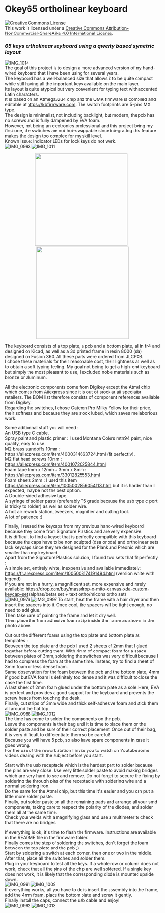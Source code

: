 # Okey65 ortholinear keyboard
<a rel="license" href="http://creativecommons.org/licenses/by-nc-sa/4.0/"><img alt="Creative Commons License" style="border-width:0" src="https://i.creativecommons.org/l/by-nc-sa/4.0/88x31.png" /></a><br />This work is licensed under a <a rel="license" href="http://creativecommons.org/licenses/by-nc-sa/4.0/">Creative Commons Attribution-NonCommercial-ShareAlike 4.0 International License</a>.
### _65 keys ortholinear keyboard using a qwerty based symetric layout_
![IMG_1014](https://user-images.githubusercontent.com/34974048/152204716-40920faf-1fc2-4fa7-b2b8-619a067b8bec.JPG)  
The goal of this project is to design a more advanced version of my hand-wired keyboard that I have been using for several years.  
The keyboard has a well-balanced size that allows it to be quite compact while still having all the important keys available on the main layer.  
Its layout is quite atypical but very convenient for typing text with accented Latin characters.  
It is based on an Atmega32u4 chip and the QMK firmware is compiled and editable at https://kbfirmware.com. The switch footprints are 5-pins MX type.  
The design is minimalist, not including backlight, but modern, the pcb has no screws and is fully dampened by EVA foam.  
However, not being an electronics professional and this project being my first one, the switches are not hot-swappable since integrating this feature makes the design too complex for my skill level.  
Known issue: Indicator LEDs for lock keys do not work.  
 ![IMG_0993](https://user-images.githubusercontent.com/34974048/152076793-286f5459-27c4-40fb-8b4b-6ebb72f2b363.JPG) ![IMG_1011](https://user-images.githubusercontent.com/34974048/152076687-8d62c177-0f4c-42b1-a964-1e0c097b0568.JPG)  

<p align="center">
  <img src="https://user-images.githubusercontent.com/34974048/152076793-286f5459-27c4-40fb-8b4b-6ebb72f2b363.JPG" width="300">
&nbsp;
  <img src="https://user-images.githubusercontent.com/34974048/152076687-8d62c177-0f4c-42b1-a964-1e0c097b0568.JPG" width="300">
</p>


The keyboard consists of a top plate, a pcb and a bottom plate, all in fr4 and designed on Kicad, as well as a 3d printed frame in resin 8000 (sla) designed on Fusion 360. All these parts were ordered from JLCPCB.  
I chose these materials for their reasonable cost, their lightness as well as to obtain a soft typing feeling. My goal not being to get a high-end keyboard but simply the most pleasant to use, I excluded noble materials such as bronze or aluminum. 

All the electronic components come from Digikey except the Atmel chip which comes from Aliexpress since it is out of stock at all specialist retailers. The BOM list therefore consists of component references available from Digikey.  
Regarding the switches, I chose Gateron Pro Milky Yellow for their price, their softness and because they are stock lubed, which saves me laborious work.  

Some aditionnal stuff you will need :  
An USB type C cable.  
Spray paint and plastic primer : I used Montana Colors mtn94 paint, nice quality, easy to use.  
M2 brass standoffs 10mm : https://aliexpress.com/item/4000314663724.html (fit perfectly).  
M2 flat head screws 10mm : https://aliexpress.com/item/4001072025844.html  
Foam tape 1mm x 12mm + 3mm x 8mm : https://aliexpress.com/item/33012825553.html  
Foam sheets  2mm : I used this item https://aliexpress.com/item/1005002856054113.html but it is harder than I expected, maybe not the best option.  
A Double-sided adhesive tape.  
A syringe of solder paste (preferably T5 grade because the usb type c port is tricky to solder) as well as solder wire.  
A hot air rework station, tweezers, magnifier and cutting tool.  
A lot of patience :)  

Finally, I reused the keycaps from my previous hand-wired keyboard because they come from Signature Plastics and are very expensive.  
It is difficult to find a keyset that is perfectly compatible with this keyboard because the caps have to be non sculpted (dsa or xda) and ortholinear sets lack keycaps since they are designed for the Plank and Preonic which are smaller than my keyboard.  
Apart from the Signature Plastics solution, I found two sets that fit perfectly :   
A simple set, entirely white, inexpensive and available immediately: https://fr.aliexpress.com/item/1005003174191494.html (version white with legend)  
If you are not in a hurry, a magnificent set, more expensive and rarely available: https://drop.com/buy/massdrop-x-mito-canvas-xda-custom-keycap-set (alphas/betas set + text ortho/micons ortho set)  
![IMG_0976](https://user-images.githubusercontent.com/34974048/152087716-3d9ac852-0ea9-4c4f-b9be-00899c61cb85.JPG) ![IMG_0997](https://user-images.githubusercontent.com/34974048/152087734-7a84bcfc-d222-497f-9d1c-37c995918121.JPG)
To start, heat the frame with a hair dryer and then insert the spacers into it. Once cool, the spacers will be tight enough, no need to add glue.  
Then take care of painting the frame and let it dry well.  
Then place the 1mm adhesive foam strip inside the frame as shown in the photo above. 

Cut out the different foams using the top plate and bottom plate as templates :  
Between the top plate and the pcb I used 2 sheets of 2mm that I glued together before cutting them. With 4mm of compact foam for a space between plates of 3mm, soldering the switches was very difficult because I had to compress the foam at the same time. Instead, try to find a sheet of 3mm foam or less dense foam.  
Same observation for the foam between the pcb and the bottom plate, 4mm if good but EVA foam is definitely too dense and it was difficult to close the case the first time.  
A last sheet of 2mm foam glued under the bottom plate as a sole. Here, EVA is perfect and provides a good support for the keyboard and prevents the screw heads from touching the desk.  
Finally, cut strips of 3mm wide and thick self-adhesive foam and stick them all around the flat top.  
![IMG_0988](https://user-images.githubusercontent.com/34974048/152090316-7caf042b-90fc-4ce7-ac24-15499f99b435.JPG)  ![IMG_1012](https://user-images.githubusercontent.com/34974048/152094824-49a43940-ed8c-4599-ba71-0313ac247130.JPG)  
The time has come to solder the components on the pcb.  
Leave the components in their bag until it is time to place them on the solder paste and be sure of their correct placement. Once out of their bag, it is very difficult to differentiate them so be careful!  
Because you will have 5 pcb, so also have spare components in case it goes wrong.  
For the use of the rework station I invite you to watch on Youtube some videos dealing with the subject before you start.  

Start with the usb receptacle which is the hardest part to solder because the pins are very close. Use very little solder paste to avoid making bridges which are very hard to see and remove.
Do not forget to secure the fixing by soldering the through pins of the receptacle with soldering wire and a normal soldering iron.  
Do the same for the Atmel chip, but this time it's easier and you can put a little more solder paste.  
Finally, put solder paste on all the remaining pads and arrange all your smd components, taking care to respect the polarity of the diodes, and solder them all at the same time.  
Check your welds with a magnifying glass and use a multimeter to check that there are no bridges.  

If everything is ok, it's time to flash the firmware. Instructions are available in the README file in the firmware folder.  
Finally comes the step of soldering the switches, don't forget the foam between the top plate and the pcb ;)  
Start by soldering a switch at each corner, then one or two in the middle. After that, place all the switches and solder them.  
Plug in your keyboard to test all the keys. If a whole row or column does not work, check that all the pins of the chip are well soldered. If a single key does not work, it is likely that the corresponding diode is mounted upside down.  
![IMG_0991](https://user-images.githubusercontent.com/34974048/152094942-eaa7008b-5d01-4451-98ea-c11ced038c79.JPG) ![IMG_1009](https://user-images.githubusercontent.com/34974048/152094955-366c1c5d-43c9-4b76-b799-116e6f210a73.JPG)  
 If everything works, all you have to do is insert the assembly into the frame, add the 4mm foam, place the bottom plate and screw it gently.  
Finally install the caps, connect the usb cable and enjoy!  
![IMG_0992](https://user-images.githubusercontent.com/34974048/152095089-73332a47-341b-4cb7-8627-dedbf2aeb5ce.JPG) ![IMG_1013](https://user-images.githubusercontent.com/34974048/152095123-ef6cc20d-0fe8-4737-a608-06cf014352e6.JPG)




